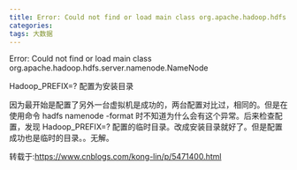 ```yaml
---
title: Error: Could not find or load main class org.apache.hadoop.hdfs.server.namenode.NameNode
categories: 
tags: 大数据
---
```

Error: Could not find or load main class
org.apache.hadoop.hdfs.server.namenode.NameNode

Hadoop_PREFIX=? 配置为安装目录

因为最开始是配置了另外一台虚拟机是成功的，两台配置对比过，相同的。但是在使用命令 hadfs namenode -format
时不知道为什么会有这个异常。后来检查配置，发现 Hadoop_PREFIX=? 配置的临时目录。改成安装目录就好了。但是配置成功也是临时的目录。。无解。

转载于:https://www.cnblogs.com/kong-lin/p/5471400.html

